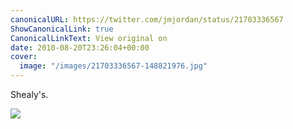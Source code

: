 ```yaml
---
canonicalURL: https://twitter.com/jmjordan/status/21703336567
ShowCanonicalLink: true
CanonicalLinkText: View original on
date: 2010-08-20T23:26:04+00:00
cover:
  image: "/images/21703336567-148821976.jpg"
---
```

Shealy's.

![](/images/21703336567-148821976.jpg)